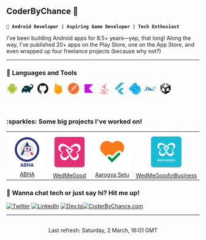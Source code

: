 ## CoderByChance 👋

**`🚀 Android Developer | Aspiring Game Developer | Tech Enthusiast`**

I've been building Android apps for 8.5+ years—yep, that long! Along the way, I’ve published 20+ apps on the Play Store, one on the App Store, and even wrapped up four freelance projects (because why not?)

---

### 🧰 Languages and Tools

<img align="left" alt="Android" width="30px" style="padding-right:10px;" src="https://github.com/devicons/devicon/blob/v2.16.0/icons/android/android-plain.svg"/>
<img align="left" alt="Gradle" width="30px" style="padding-right:10px;" src="https://github.com/devicons/devicon/blob/v2.16.0/icons/gradle/gradle-original.svg"/>
<img align="left" alt="Github" width="30px" style="padding-right:10px;" src="https://github.com/devicons/devicon/blob/v2.16.0/icons/github/github-original.svg"/>
<img align="left" alt="Firebase" width="30px" style="padding-right:10px;" src="https://github.com/devicons/devicon/blob/v2.16.0/icons/firebase/firebase-plain.svg"/>
<img align="left" alt="Postman" width="30px" style="padding-right:10px;" src="https://github.com/devicons/devicon/blob/v2.16.0/icons/postman/postman-plain.svg"/>
<img align="left" alt="Kotlin" width="30px" style="padding-right:10px;" src="https://github.com/devicons/devicon/blob/v2.16.0/icons/kotlin/kotlin-plain.svg"/>
<img align="left" alt="Java" width="30px" style="padding-right:10px;" src="https://github.com/devicons/devicon/blob/v2.16.0/icons/java/java-plain.svg"/>
<img align="left" alt="Flutter" width="30px" style="padding-right:10px;" src="https://github.com/devicons/devicon/blob/v2.16.0/icons/flutter/flutter-plain.svg"/>
<img align="left" alt="Dart" width="30px" style="padding-right:10px;" src="https://github.com/devicons/devicon/blob/v2.16.0/icons/dart/dart-plain.svg"/>
<img align="left" alt="XML" width="30px" style="padding-right:10px;" src="https://github.com/devicons/devicon/blob/v2.16.0/icons/xml/xml-plain.svg"/>
<img align="left" alt="Unity" width="30px" style="padding-right:10px;" src="https://github.com/devicons/devicon/blob/v2.16.0/icons/unity/unity-original.svg"/>
<br/>
<br/>
<br/>
<br/>


<h3>:sparkles: Some big projects I've worked on!</h3>

<!--START_SECTION:top-followers-->
<table>
  <tr>
    <td align="center">
      <a href="https://play.google.com/store/apps/details?id=in.ndhm.phr&hl=en_IN">
        <img src="https://github.com/RealCoderByChance/realcoderbychance/blob/main/project_icons/abha.webp" width="100px;" alt="abha"/>
      </a>
      <br />
      <a href="https://play.google.com/store/apps/details?id=in.ndhm.phr&hl=en_IN">ABHA</a>
    </td>
    <td align="center">
      <a href="https://play.google.com/store/apps/details?id=com.wedmegood.planner&hl=en_IN">
        <img src="https://github.com/RealCoderByChance/realcoderbychance/blob/main/project_icons/wmg.webp" width="100px;" alt="WedMeGood"/>
      </a>
      <br />
      <a href="https://play.google.com/store/apps/details?id=com.wedmegood.planner&hl=en_IN">WedMeGood</a>
    </td>
    <td align="center">
      <a href="https://play.google.com/store/apps/details?id=nic.goi.aarogyasetu&hl=en_IN">
        <img src="https://github.com/RealCoderByChance/realcoderbychance/blob/main/project_icons/arogyasetu.webp" width="100px;" alt="aarogyasetu"/>
      </a>
      <br />
      <a href="https://play.google.com/store/apps/details?id=nic.goi.aarogyasetu&hl=en_IN">Aarogya Setu</a>
    </td>
    <td align="center">
      <a href="https://play.google.com/store/apps/details?id=com.wedmegood.vendor&hl=en_IN">
        <img src="https://github.com/RealCoderByChance/realcoderbychance/blob/main/project_icons/wmgb.webp" width="100px;" alt="wmgb"/>
      </a>
      <br />
      <a href="https://play.google.com/store/apps/details?id=com.wedmegood.vendor&hl=en_IN">WedMeGood\nBusiness</a>
    </td>
  </tr>
  <tr>
  </tr>
  </table>


<h3>💬 Wanna chat tech or just say hi? Hit me up!</h3>
<p> <a href="https://x.com/rahulsinghandro" target="_blank"><img alt="Twitter" src="https://img.shields.io/badge/twitter-%231DA1F2.svg?&style=for-the-badge&logo=twitter&logoColor=white" /></a> <a href="https://www.linkedin.com/in/rahul-singh-28261a118/" target="_blank"><img alt="LinkedIn" src="https://img.shields.io/badge/linkedin-%230077B5.svg?&style=for-the-badge&logo=linkedin&logoColor=white" /></a> <a href="https://dev.to/coderbychance" target="_blank"><img alt="Dev.to" src="https://img.shields.io/badge/Dev.to-%2312100E.svg?&style=for-the-badge&logoColor=white" /></a><a href="http://coderbychance.com" target="_blank"><img alt="CoderByChance.com" src="https://img.shields.io/badge/CoderByChance.com-%A4C6390E.svg?&style=for-the-badge&logoColor=white" /></a>
</p>


------------
<p align="center"></br>Last refresh: Saturday, 2 March, 16:01 GMT<br /></p>


